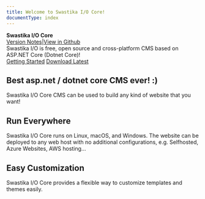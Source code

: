 ```yaml
---
title: Welcome to Swastika I/O Core!
documentType: index
---
```

<style type="text/css">
footer{
  position: relative;
}
</style>

<div class="hero">
  <div class="wrap">
    <div class="text">
      <strong>Swastika I/O Core</strong>
    </div>
    <div class="buttons-unit-small">
      <a class="version-link" href="../RELEASENOTE.md">Version Notes</a><span>|</span><a class="github-link" href="https://github.com/Swastika-IO/Swastika-IO-Core">View in Github</a>
    </div>
    <div class="minitext">
    Swastika I/O is free, open source and cross-platform CMS based on ASP.NET Core (Dotnet Core)!
    </div>
    <div class="buttons-unit">
      <a href="tutorial/docfx_getting_started.md" class="button"><i class="glyphicon glyphicon-send"></i>Getting Started</a>
      <a href="https://github.com/Swastika-IO/Swastika-IO-Core/releases" class="button"><i class="glyphicon glyphicon-download"></i>Download Latest</a>
    </div>
  </div>
</div>
<div class="key-section">
  <div class="container">
    <div class="row">
      <div class="col-md-8 col-md-offset-2 text-center">
        <i class="glyphicon glyphicon-grain"></i>
        <section>
          <h2>Best asp.net / dotnet core CMS ever! :)</h2>
          <p class="lead">Swastika I/O Core CMS can be used to build any kind of website that you want!</p>
        </section>
      </div>
    </div>
  </div>
</div>
<div class="counter-key-section">
  <div class="container">
    <div class="row">
      <div class="col-md-8 col-md-offset-2 text-center">
        <i class="glyphicon glyphicon-transfer"></i>
        <section>
          <h2>Run Everywhere</h2>
          <p class="lead">Swastika I/O Core runs on Linux, macOS, and Windows. The website can be deployed to any web host with no additional configurations, e.g. Selfhosted, Azure Websites, AWS hosting...</p>
        </section>
      </div>
    </div>
  </div>
</div>
<div class="key-section">
  <div class="container content">
    <div class="row">
      <div class="col-md-8 col-md-offset-2 text-center">
        <i class="glyphicon glyphicon-cutlery"></i>
        <section>
          <h2>Easy Customization</h2>
          <p class="lead">Swastika I/O Core provides a flexible way to customize templates and themes easily.</p>
        </section>
      </div>
    </div>
  </div>
</div>
